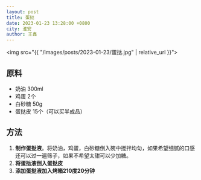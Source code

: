 ```yaml
---
layout: post
title: 蛋挞
date: 2023-01-23 13:28:00 +0800
city: 淮安
author: 王鑫
---
```


<img src="{{ "/images/posts/2023-01-23/蛋挞.jpg" | relative_url }}">

## 原料

* 奶油 300ml
* 鸡蛋 2个
* 白砂糖 50g
* 蛋挞皮 15个（可以买半成品）

## 方法

1. **制作蛋挞液**。将奶油，鸡蛋，白砂糖倒入碗中搅拌均匀，如果希望细腻的口感还可以过一遍筛子，如果不希望太甜可以少加糖。
2. **将蛋挞液倒入蛋挞皮**
3. **添加蛋挞液加入烤箱210度20分钟**
